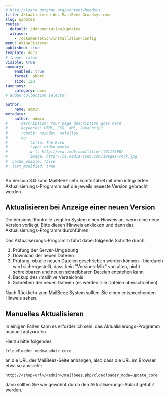 ```yaml
---
# http://learn.getgrav.org/content/headers
title: Aktualisieren des MailBeez Grundsystems
slug: updates
routes:
  default: /dokumentation/updates
  aliases:
    - /dokumentation/installation/config
menu: Aktualisieren
published: true
template: docs
# theme: false
visible: true
summary:
    enabled: true
    format: short
    size: 128
taxonomy:
    category: docs
# added collection selector

author:
    name: admin
metadata:
    author: admin
#      description: Your page description goes here
#      keywords: HTML, CSS, XML, JavaScript
#      robots: noindex, nofollow
#      og:
#          title: The Rock
#          type: video.movie
#          url: http://www.imdb.com/title/tt0117500/
#          image: http://ia.media-imdb.com/images/rock.jpg
#  cache_enable: false
#  last_modified: true
---
```



Ab Version 3.0 kann MailBeez sehr komfortabel mit dem integrierten Aktualisierungs-Programm auf die jeweils neueste Version gebracht werden.

## Aktualisieren bei Anzeige einer neuen Version

Die Versions-Kontrolle zeigt im System einen Hinweis an, wenn eine neue Version vorliegt. Bitte diesen Hinweis anklicken und dann das Aktualisierungs-Programm durchführen.

Das Aktualiserungs-Programm führt dabei folgende Schritte durch:

1. Prüfung der Server-Umgebung
1. Download der neuen Dateien
1. Prüfung, ob alle neuen Dateien geschrieben werden können - hierdurch wird sichergestellt, dass kein "Versions-Mix" von alten, nicht schreibbaren und neuen schreibbaren Dateien entstehen kann
1. Backup des /mailhive Verzeichnis
1. Schreiben der neuen Dateien (es werden alle Dateien überschrieben)


Nach Rückkehr zum MailBeez System sollten Sie einen entsprechenden Hinweis sehen.


## Manuelles Aktualisieren

In einigen Fällen kann es erforderlich sein, das Aktualisierungs-Programm manuell aufzurufen.

Hierzu bitte folgendes

`?cloudloader_mode=update_core` 

an die URL der MailBeez-Seite anhängen, also dass die URL im Browser etwa so aussieht:

`http://<shop-url>/<admin>/mailbeez.php?cloudloader_mode=update_core`

dann sollten Sie wie gewohnt durch den Aktualisierungs-Ablauf geführt werden.
